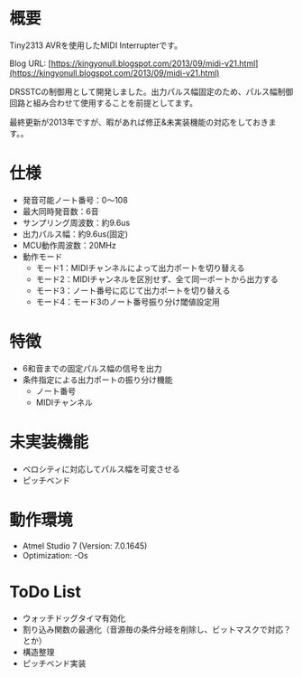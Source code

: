 # 概要
Tiny2313 AVRを使用したMIDI Interrupterです。

Blog URL: [https://kingyonull.blogspot.com/2013/09/midi-v21.html](https://kingyonull.blogspot.com/2013/09/midi-v21.html)

DRSSTCの制御用として開発しました。出力パルス幅固定のため、パルス幅制御回路と組み合わせて使用することを前提としてます。

最終更新が2013年ですが、暇があれば修正&未実装機能の対応をしておきます。。

# 仕様
- 発音可能ノート番号：0～108
- 最大同時発音数：6音
- サンプリング周波数：約9.6us
- 出力パルス幅：約9.6us(固定)
- MCU動作周波数：20MHz
- 動作モード
    - モード1：MIDIチャンネルによって出力ポートを切り替える
	- モード2：MIDIチャンネルを区別せず、全て同一ポートから出力する
	- モード3：ノート番号に応じて出力ポートを切り替える
	- モード4：モード3のノート番号振り分け閾値設定用

# 特徴
- 6和音までの固定パルス幅の信号を出力
- 条件指定による出力ポートの振り分け機能
    - ノート番号
    - MIDIチャンネル

# 未実装機能
- ベロシティに対応してパルス幅を可変させる
- ピッチベンド

# 動作環境
- Atmel Studio 7 (Version: 7.0.1645)
- Optimization: -Os

# ToDo List
- ウォッチドッグタイマ有効化
- 割り込み関数の最適化（音源毎の条件分岐を削除し、ビットマスクで対応？とか）
- 構造整理
- ピッチベンド実装

